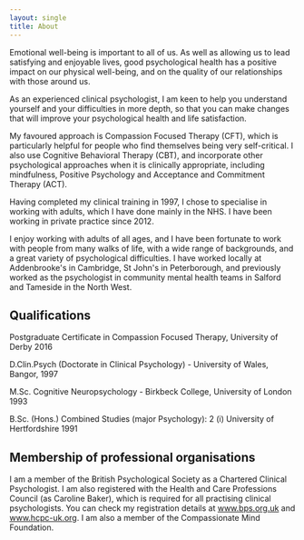 ```yaml
---
layout: single
title: About
---
```


Emotional well-being is important to all of us. As well as allowing us to lead satisfying and enjoyable lives, good 
psychological health has a positive impact on our physical well-being, and on the quality of our relationships with 
those around us.

As an experienced clinical psychologist, I am keen to help you understand yourself and your difficulties in more depth, 
so that you can make changes that will improve your psychological health and life satisfaction.

My favoured approach is Compassion Focused Therapy (CFT), which is particularly helpful for people who find themselves 
being very self-critical. I also use Cognitive Behavioral Therapy (CBT), and incorporate other psychological approaches 
when it is clinically appropriate, including mindfulness, Positive Psychology and Acceptance and Commitment Therapy 
(ACT).

Having completed my clinical training in 1997, I chose to specialise in working with adults, which I have done mainly in 
the NHS. I have been working in private practice since 2012.

I enjoy working with adults of all ages, and I have been fortunate to work with people from many walks of life, with a 
wide range of backgrounds, and a great variety of psychological difficulties. I have worked locally at Addenbrooke's in 
Cambridge, St John's in Peterborough, and previously worked as the psychologist in community mental health teams in 
Salford and Tameside in the North West.

## Qualifications

Postgraduate Certificate in Compassion Focused Therapy, University of Derby 2016

D.Clin.Psych (Doctorate in Clinical Psychology) - University of Wales, Bangor, 1997

M.Sc. Cognitive Neuropsychology - Birkbeck College, University of London 1993

B.Sc. (Hons.) Combined Studies (major Psychology): 2 (i) University of Hertfordshire 1991


## Membership of professional organisations

I am a member of the British Psychological Society as a Chartered Clinical Psychologist. I am also registered with the 
Health and Care Professions Council (as Caroline Baker), which is required for all practising clinical psychologists. 
You can check my registration details at www.bps.org.uk and www.hcpc-uk.org. I am also a member of the Compassionate 
Mind Foundation.